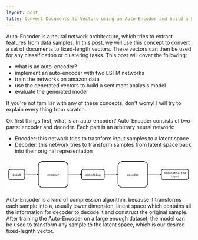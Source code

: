 ```yaml
---
layout: post
title: Convert Documents to Vectors using an Auto-Encoder and build a Sentiment Analysis model
---
```


Auto-Encoder is a neural network architecture, which tries to extract features from data samples. In this post, we will use this concept to convert a set of documents to fixed-length vectors. These vectors can then be used for any classification or clustering tasks. This post will cover the following:
<ul><li>what is an auto-encoder?</li><li>implement an auto-encoder with two LSTM networks</li><li>train the networks on amazon data</li><li>use the generated vectors to build a sentiment analysis model</li><li>evaluate the generated model</li></ul>

If you're not familiar with any of these concepts, don't worry! I will try to explain every thing from scratch.

Ok first things first, what is an auto-encoder?
Auto-Encoder consists of two parts: encoder and decoder. Each part is an arbitrary neural network:

<ul><li>Encoder: this network tries to trasnform input samples to a latent space</li><li>Decoder: this network tries to transform samples from latent space back into their original representation</li></ul>

![N|Solid](ae.jpg)

Auto-Encoder is a kind of compression algorithm, because it transforms each sample into a, usually lower dimension, latent space which contains all the information for decoder to decode it and construct the original sample. After training the Auto-Encoder on a large enough dataset, the model can be used to transform any sample to the latent space, which is our desired fixed-legnth vector.

	